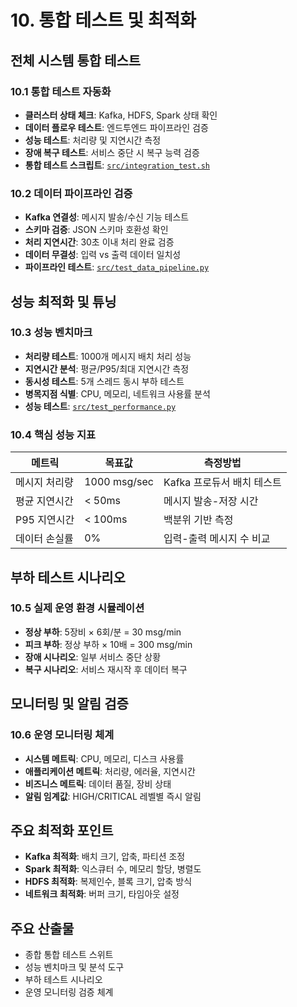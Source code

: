 # 10. 통합 테스트 및 최적화

## 전체 시스템 통합 테스트
### 10.1 통합 테스트 자동화
* **클러스터 상태 체크**: Kafka, HDFS, Spark 상태 확인
* **데이터 플로우 테스트**: 엔드투엔드 파이프라인 검증
* **성능 테스트**: 처리량 및 지연시간 측정
* **장애 복구 테스트**: 서비스 중단 시 복구 능력 검증
* **통합 테스트 스크립트**: [`src/integration_test.sh`](src/integration_test.sh)

### 10.2 데이터 파이프라인 검증
* **Kafka 연결성**: 메시지 발송/수신 기능 테스트
* **스키마 검증**: JSON 스키마 호환성 확인
* **처리 지연시간**: 30초 이내 처리 완료 검증
* **데이터 무결성**: 입력 vs 출력 데이터 일치성
* **파이프라인 테스트**: [`src/test_data_pipeline.py`](src/test_data_pipeline.py)

## 성능 최적화 및 튜닝
### 10.3 성능 벤치마크
* **처리량 테스트**: 1000개 메시지 배치 처리 성능
* **지연시간 분석**: 평균/P95/최대 지연시간 측정
* **동시성 테스트**: 5개 스레드 동시 부하 테스트
* **병목지점 식별**: CPU, 메모리, 네트워크 사용률 분석
* **성능 테스트**: [`src/test_performance.py`](src/test_performance.py)

### 10.4 핵심 성능 지표
| 메트릭        | 목표값       | 측정방법                   |
| ------------- | ------------ | -------------------------- |
| 메시지 처리량 | 1000 msg/sec | Kafka 프로듀서 배치 테스트 |
| 평균 지연시간 | < 50ms       | 메시지 발송-저장 시간      |
| P95 지연시간  | < 100ms      | 백분위 기반 측정           |
| 데이터 손실률 | 0%           | 입력-출력 메시지 수 비교   |

## 부하 테스트 시나리오
### 10.5 실제 운영 환경 시뮬레이션
* **정상 부하**: 5장비 × 6회/분 = 30 msg/min
* **피크 부하**: 정상 부하 × 10배 = 300 msg/min
* **장애 시나리오**: 일부 서비스 중단 상황
* **복구 시나리오**: 서비스 재시작 후 데이터 복구

## 모니터링 및 알림 검증
### 10.6 운영 모니터링 체계
* **시스템 메트릭**: CPU, 메모리, 디스크 사용률
* **애플리케이션 메트릭**: 처리량, 에러율, 지연시간
* **비즈니스 메트릭**: 데이터 품질, 장비 상태
* **알림 임계값**: HIGH/CRITICAL 레벨별 즉시 알림

## 주요 최적화 포인트
* **Kafka 최적화**: 배치 크기, 압축, 파티션 조정
* **Spark 최적화**: 익스큐터 수, 메모리 할당, 병렬도
* **HDFS 최적화**: 복제인수, 블록 크기, 압축 방식
* **네트워크 최적화**: 버퍼 크기, 타임아웃 설정

## 주요 산출물
* 종합 통합 테스트 스위트
* 성능 벤치마크 및 분석 도구
* 부하 테스트 시나리오
* 운영 모니터링 검증 체계
